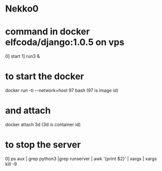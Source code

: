 # Nekko0

# command in docker elfcoda/django:1.0.5 on vps
0] start
1] run3 &

# to start the docker
docker run -ti --network=host 97 bash  (97 is image id)
# and attach
docker attach 3d  (3d is container id)

# to stop the server
0] ps aux | grep python3 |grep runserver | awk '{print $2}' | xargs | xargs kill -9
